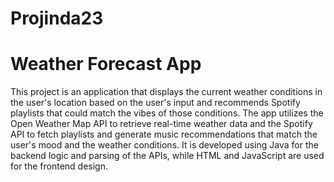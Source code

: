# Projinda23

# Weather Forecast App

This project is an application that displays the current weather conditions in the user's location based on the user's input and recommends Spotify playlists that could match the vibes of those conditions. The app utilizes the Open Weather Map API to retrieve real-time weather data and the Spotify API to fetch playlists and generate music recommendations that match the user's mood and the weather conditions. It is developed using Java for the backend logic and parsing of the APIs, while HTML and JavaScript are used for the frontend design.